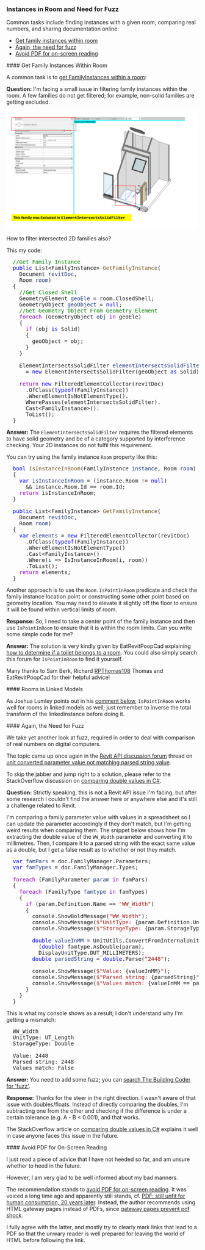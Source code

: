 <head>
<meta http-equiv="Content-Type" content="text/html; charset=utf-8">
<link rel="stylesheet" type="text/css" href="bc.css">
<script src="https://cdn.rawgit.com/google/code-prettify/master/loader/run_prettify.js" type="text/javascript"></script>
</head>

<!---

- Get FamilyInstances within The Room
  https://forums.autodesk.com/t5/revit-api-forum/get-familyinstances-within-the-room/td-p/11364696

- another look at fuzz:
  Unit converted parameter value not matching parsed string value
  https://forums.autodesk.com/t5/revit-api-forum/unit-converted-parameter-value-not-matching-parsed-string-value/m-p/11353053
  Comparing double values in C#
  https://stackoverflow.com/questions/1398753/comparing-double-values-in-c-sharp

twitter:

Retrieving family instances with a given room and comparing real numbers in the #RevitAPI @AutodeskForge @AutodeskRevit #bim #DynamoBim #ForgeDevCon https://autode.sk/instancesinroom

Common tasks include finding instances with a given room, comparing real numbers, and sharing documentation online
&ndash; Get family instances within room
&ndash; Again, the need for fuzz
&ndash; Avoid PDF for on-screen reading...

linkedin:

Retrieving family instances with a given room and comparing real numbers in the #RevitAPI

https://autode.sk/instancesinroom

Common tasks include finding instances with a given room, comparing real numbers, and sharing documentation online:

- Get family instances within room
- Again, the need for fuzz
- Avoid PDF for on-screen reading...

#bim #DynamoBim #ForgeDevCon #Revit #API #IFC #SDK #AI #VisualStudio #Autodesk #AEC #adsk

the [Revit API discussion forum](http://forums.autodesk.com/t5/revit-api-forum/bd-p/160) thread

<center>
<img src="img/" alt="" title="" width="600" height=""/>
<p style="font-size: 80%; font-style:italic"></p>
</center>

<pre class="code">
</pre>

-->

### Instances in Room and Need for Fuzz

Common tasks include finding instances with a given room, comparing real numbers, and sharing documentation online:

- [Get family instances within room](#2)
- [Again, the need for fuzz](#3)
- [Avoid PDF for on-screen reading](#4)

####<a name="2"></a> Get Family Instances Within Room

A common task is
to [get FamilyInstances within a room](https://forums.autodesk.com/t5/revit-api-forum/get-familyinstances-within-the-room/td-p/11364696):

**Question:** I'm facing a small issue in filtering family instances within the room.
A few families do not get filtered; for example, non-solid families are getting excluded.

<center>
<img src="img/instances_in_room.png" alt="Family instances in room" title="Family instances in room" width="600"/> <!-- 1258 x 776 -->
</center>

How to filter intersected 2D families also?

This my code:

<pre class="code">
  <span style="color:green;">//Get&nbsp;Family&nbsp;Instance</span>
  <span style="color:blue;">public</span>&nbsp;List&lt;FamilyInstance&gt;&nbsp;<span style="color:#74531f;">GetFamilyInstance</span>(
    Document&nbsp;<span style="color:#1f377f;">revitDoc</span>,
    Room&nbsp;<span style="color:#1f377f;">room</span>)
  {
  &nbsp;&nbsp;<span style="color:green;">//Get&nbsp;Closed&nbsp;Shell</span>
  &nbsp;&nbsp;GeometryElement&nbsp;<span style="color:#1f377f;">geoEle</span>&nbsp;=&nbsp;room.ClosedShell;
  &nbsp;&nbsp;GeometryObject&nbsp;<span style="color:#1f377f;">geoObject</span>&nbsp;=&nbsp;<span style="color:blue;">null</span>;
  &nbsp;&nbsp;<span style="color:green;">//Get&nbsp;Geometry&nbsp;Object&nbsp;From&nbsp;Geometry&nbsp;Element</span>
  &nbsp;&nbsp;<span style="color:#8f08c4;">foreach</span>&nbsp;(GeometryObject&nbsp;<span style="color:#1f377f;">obj</span>&nbsp;<span style="color:#8f08c4;">in</span>&nbsp;geoEle)
  &nbsp;&nbsp;{
  &nbsp;&nbsp;&nbsp;&nbsp;<span style="color:#8f08c4;">if</span>&nbsp;(obj&nbsp;<span style="color:blue;">is</span>&nbsp;Solid)
  &nbsp;&nbsp;&nbsp;&nbsp;{
  &nbsp;&nbsp;&nbsp;&nbsp;&nbsp;&nbsp;geoObject&nbsp;=&nbsp;obj;
  &nbsp;&nbsp;&nbsp;&nbsp;}
  &nbsp;&nbsp;}
   
  &nbsp;&nbsp;ElementIntersectsSolidFilter&nbsp;<span style="color:#1f377f;">elementIntersectsSolidFilter</span>
  &nbsp;&nbsp;&nbsp;&nbsp;=&nbsp;<span style="color:blue;">new</span>&nbsp;ElementIntersectsSolidFilter(geoObject&nbsp;<span style="color:blue;">as</span>&nbsp;Solid);
   
  &nbsp;&nbsp;<span style="color:#8f08c4;">return</span>&nbsp;<span style="color:blue;">new</span>&nbsp;FilteredElementCollector(revitDoc)
  &nbsp;&nbsp;&nbsp;&nbsp;.OfClass(<span style="color:blue;">typeof</span>(FamilyInstance))
  &nbsp;&nbsp;&nbsp;&nbsp;.WhereElementIsNotElementType().
  &nbsp;&nbsp;&nbsp;&nbsp;WherePasses(elementIntersectsSolidFilter).
  &nbsp;&nbsp;&nbsp;&nbsp;Cast&lt;FamilyInstance&gt;().
  &nbsp;&nbsp;&nbsp;&nbsp;ToList();
  }
</pre>

**Answer:** The `ElementIntersectsSolidFilter` requires the filtered elements to have solid geometry and be of a category supported by interference checking.
Your 2D instances do not fulfil this requirement.

You can try using the family instance `Room` property like this:

<pre class="code">
  <span style="color:blue;">bool</span>&nbsp;<span style="color:#74531f;">IsInstanceInRoom</span>(FamilyInstance&nbsp;<span style="color:#1f377f;">instance</span>,&nbsp;Room&nbsp;<span style="color:#1f377f;">room</span>)
  {
  &nbsp;&nbsp;<span style="color:blue;">var</span>&nbsp;<span style="color:#1f377f;">isInstanceInRoom</span>&nbsp;=&nbsp;(instance.Room&nbsp;!=&nbsp;<span style="color:blue;">null</span>)&nbsp;
  &nbsp;&nbsp;&nbsp;&nbsp;&amp;&amp;&nbsp;instance.Room.Id&nbsp;==&nbsp;room.Id;
  &nbsp;&nbsp;<span style="color:#8f08c4;">return</span>&nbsp;isInstanceInRoom;
  }
   
  <span style="color:blue;">public</span>&nbsp;List&lt;FamilyInstance&gt;&nbsp;<span style="color:#74531f;">GetFamilyInstance</span>(
    Document&nbsp;<span style="color:#1f377f;">revitDoc</span>,
    Room&nbsp;<span style="color:#1f377f;">room</span>)
  {
  &nbsp;&nbsp;<span style="color:blue;">var</span>&nbsp;<span style="color:#1f377f;">elements</span>&nbsp;=&nbsp;<span style="color:blue;">new</span>&nbsp;FilteredElementCollector(revitDoc)
    &nbsp;&nbsp;.OfClass(<span style="color:blue;">typeof</span>(FamilyInstance))
    &nbsp;&nbsp;.WhereElementIsNotElementType()
    &nbsp;&nbsp;.Cast&lt;FamilyInstance&gt;()
    &nbsp;&nbsp;.Where(<span style="color:#1f377f;">i</span>&nbsp;=&gt;&nbsp;IsInstanceInRoom(i,&nbsp;room))
    &nbsp;&nbsp;.ToList();
  &nbsp;&nbsp;<span style="color:#8f08c4;">return</span>&nbsp;elements;
  }
</pre>

Another approach is to use the `Room.IsPointInRoom` predicate and check the family instance location point or constructing some other point based on geometry location.
You may need to elevate it slightly off the floor to ensure it will be found within vertical limits of room.

**Response:** So, I need to take a center point of the family instance and then use `IsPointInRoom` to ensure that it is within the room limits.
Can you write some simple code for me?

**Answer:** The solution is very kindly given by EatRevitPoopCad
explaining [how to determine if a toilet belongs to a room](https://forums.autodesk.com/t5/revit-api-forum/how-to-determinate-if-a-toilet-belongs-to-a-room/m-p/10305412).
You could also simply search this forum for `IsPointInRoom` to find it yourself.

Many thanks to Sam Berk,
Richard [RPThomas108](https://forums.autodesk.com/t5/user/viewprofilepage/user-id/1035859) Thomas
and EatRevitPoopCad for their helpful advice!

####<a name="2.1"></a> Rooms in Linked Models

As Joshua Lumley points out in his [comment below](https://thebuildingcoder.typepad.com/blog/2022/08/instances-in-room-and-need-for-fuzz.html#comment-5959441109),
`IsPointInRoom` works well for rooms in linked models as well; just remember to inverse the total transform of the linkedinstance before doing it.



####<a name="3"></a> Again, the Need for Fuzz

We take yet another look at fuzz, required in order to deal with comparison of real numbers on digital computers.

The topic came up once again in
the [Revit API discussion forum](http://forums.autodesk.com/t5/revit-api-forum/bd-p/160) thread
on [unit converted parameter value not matching parsed string value](https://forums.autodesk.com/t5/revit-api-forum/unit-converted-parameter-value-not-matching-parsed-string-value/m-p/11353053).

To skip the jabber and jump right to a solution, please refer to the StackOverflow discussion
on [comparing double values in C#](https://stackoverflow.com/questions/1398753/comparing-double-values-in-c-sharp).

**Question:** Strictly speaking, this is not a Revit API issue I'm facing, but after some research I couldn't find the answer here or anywhere else and it's still a challenge related to Revit.

I'm comparing a family parameter value with values in a spreadsheet so I can update the parameter accordingly if they don't match, but I'm getting weird results when comparing them.
The snippet below shows how I'm extracting the double value of the `WW_Width` parameter and converting it to millimetres.
Then, I compare it to a parsed string with the exact same value as a double, but I get a false result as to whether or not they match.

<pre class="code">
&nbsp;&nbsp;<span style="color:blue;">var</span>&nbsp;<span style="color:#1f377f;">famPars</span>&nbsp;=&nbsp;doc.FamilyManager.Parameters;
&nbsp;&nbsp;<span style="color:blue;">var</span>&nbsp;<span style="color:#1f377f;">famTypes</span>&nbsp;=&nbsp;doc.FamilyManager.Types;
 
&nbsp;&nbsp;<span style="color:#8f08c4;">foreach</span>&nbsp;(FamilyParameter&nbsp;<span style="color:#1f377f;">param</span>&nbsp;<span style="color:#8f08c4;">in</span>&nbsp;famPars)
&nbsp;&nbsp;{
&nbsp;&nbsp;&nbsp;&nbsp;<span style="color:#8f08c4;">foreach</span>&nbsp;(FamilyType&nbsp;<span style="color:#1f377f;">famtype</span>&nbsp;<span style="color:#8f08c4;">in</span>&nbsp;famTypes)
&nbsp;&nbsp;&nbsp;&nbsp;{
&nbsp;&nbsp;&nbsp;&nbsp;&nbsp;&nbsp;<span style="color:#8f08c4;">if</span>&nbsp;(param.Definition.Name&nbsp;==&nbsp;<span style="color:#a31515;">&quot;WW_Width&quot;</span>)
&nbsp;&nbsp;&nbsp;&nbsp;&nbsp;&nbsp;{
&nbsp;&nbsp;&nbsp;&nbsp;&nbsp;&nbsp;&nbsp;&nbsp;console.ShowBoldMessage(<span style="color:#a31515;">&quot;WW_Width&quot;</span>);
&nbsp;&nbsp;&nbsp;&nbsp;&nbsp;&nbsp;&nbsp;&nbsp;console.ShowMessage(<span style="color:#a31515;">$&quot;UnitType:&nbsp;</span>{param.Definition.UnitType}<span style="color:#a31515;">&quot;</span>);
&nbsp;&nbsp;&nbsp;&nbsp;&nbsp;&nbsp;&nbsp;&nbsp;console.ShowMessage(<span style="color:#a31515;">$&quot;StorageType:&nbsp;</span>{param.StorageType}<span style="color:#a31515;">\n&quot;</span>);
 
&nbsp;&nbsp;&nbsp;&nbsp;&nbsp;&nbsp;&nbsp;&nbsp;<span style="color:blue;">double</span>&nbsp;<span style="color:#1f377f;">valueInMM</span>&nbsp;=&nbsp;UnitUtils.ConvertFromInternalUnits(
&nbsp;&nbsp;&nbsp;&nbsp;&nbsp;&nbsp;&nbsp;&nbsp;&nbsp;&nbsp;(<span style="color:blue;">double</span>)&nbsp;famtype.AsDouble(param),
&nbsp;&nbsp;&nbsp;&nbsp;&nbsp;&nbsp;&nbsp;&nbsp;&nbsp;&nbsp;DisplayUnitType.DUT_MILLIMETERS);
&nbsp;&nbsp;&nbsp;&nbsp;&nbsp;&nbsp;&nbsp;&nbsp;<span style="color:blue;">double</span>&nbsp;<span style="color:#1f377f;">parsedString</span>&nbsp;=&nbsp;<span style="color:blue;">double</span>.Parse(<span style="color:#a31515;">&quot;2448&quot;</span>);
 
&nbsp;&nbsp;&nbsp;&nbsp;&nbsp;&nbsp;&nbsp;&nbsp;console.ShowMessage(<span style="color:#a31515;">$&quot;Value:&nbsp;</span>{valueInMM}<span style="color:#a31515;">&quot;</span>);
&nbsp;&nbsp;&nbsp;&nbsp;&nbsp;&nbsp;&nbsp;&nbsp;console.ShowMessage(<span style="color:#a31515;">$&quot;Parsed&nbsp;string:&nbsp;</span>{parsedString}<span style="color:#a31515;">&quot;</span>);
&nbsp;&nbsp;&nbsp;&nbsp;&nbsp;&nbsp;&nbsp;&nbsp;console.ShowMessage(<span style="color:#a31515;">$&quot;Values&nbsp;match:&nbsp;</span>{valueInMM&nbsp;==&nbsp;parsedString}<span style="color:#a31515;">&quot;</span>);
&nbsp;&nbsp;&nbsp;&nbsp;&nbsp;&nbsp;}
&nbsp;&nbsp;&nbsp;&nbsp;}
&nbsp;&nbsp;}
</pre>

This is what my console shows as a result; I don't understand why I'm getting a mismatch:

<pre class="code">
  WW_Width
  UnitType: UT_Length
  StorageType: Double
  
  Value: 2448
  Parsed string: 2448
  Values match: False
</pre>

**Answer:** You need to add some fuzz; you
can [search The Building Coder for 'fuzz'](https://www.google.com/search?q=fuzz&as_sitesearch=thebuildingcoder.typepad.com).

**Response:** Thanks for the steer in the right direction.
I wasn't aware of that issue with doubles/floats.
Instead of directly comparing the doubles, I'm subtracting one from the other and checking if the difference is under a certain tolerance (e.g. A - B < 0.001), and that works.

The StackOverflow article
on [comparing double values in C#](https://stackoverflow.com/questions/1398753/comparing-double-values-in-c-sharp) explains
it well in case anyone faces this issue in the future.

####<a name="4"></a> Avoid PDF for On-Screen Reading

I just read a piece of advice that I have not heeded so far, and am unsure whether to heed in the future.

However, I am very glad to be well informed about my bad manners.

The recommendation stands
to [avoid PDF for on-screen reading](https://www.nngroup.com/articles/avoid-pdf-onscreen-reading-original).
It was voiced a long time ago and apparently still stands,
cf. [PDF: still unfit for human consumption, 20 years later](https://www.nngroup.com/articles/pdf-unfit-for-human-consumption).
Instead, the author recommends using HTML gateway pages instead of PDFs,
since [gateway pages prevent pdf shock](https://www.nngroup.com/articles/gateway-pages-prevent-pdf-shock).

I fully agree with the latter, and mostly try to clearly mark links that lead to a PDF so that the unwary reader is well prepared for leaving the world of HTML before following the link.

